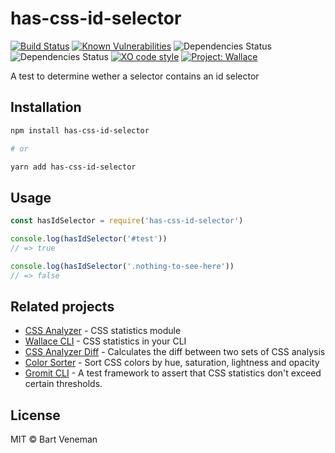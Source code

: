# has-css-id-selector 
[![Build Status](https://travis-ci.org/bartveneman/has-css-id-selector.svg?branch=master)](https://travis-ci.org/bartveneman/has-css-id-selector) 
[![Known Vulnerabilities](https://snyk.io/test/github/bartveneman/has-css-id-selector/badge.svg)](https://snyk.io/test/github/bartveneman/has-css-id-selector) 
![Dependencies Status](https://img.shields.io/david/bartveneman/has-css-id-selector.svg) 
![Dependencies Status](https://img.shields.io/david/dev/bartveneman/has-css-id-selector.svg) 
[![XO code style](https://img.shields.io/badge/code_style-XO-5ed9c7.svg)](https://github.com/sindresorhus/xo)
[![Project: Wallace](https://img.shields.io/badge/Project-Wallace-29c87d.svg)](https://www.projectwallace.com/oss)

A test to determine wether a selector contains an id selector

## Installation

```bash
npm install has-css-id-selector

# or

yarn add has-css-id-selector
```

## Usage

```js
const hasIdSelector = require('has-css-id-selector')

console.log(hasIdSelector('#test'))
// => true

console.log(hasIdSelector('.nothing-to-see-here'))
// => false
```

## Related projects

- [CSS Analyzer](https://github.com/projectwallace/css-analyzer) - CSS
  statistics module
- [Wallace CLI](https://github.com/bartveneman/wallace-cli) - CSS statistics in
  your CLI
- [CSS Analyzer Diff](https://github.com/bartveneman/css-analyzer-diff) -
  Calculates the diff between two sets of CSS analysis
- [Color Sorter](https://github.com/bartveneman/color-sorter) - Sort CSS colors
  by hue, saturation, lightness and opacity
- [Gromit CLI](https://github.com/bartveneman/gromit-cli) - A test framework to
  assert that CSS statistics don't exceed certain thresholds.

## License

MIT © Bart Veneman

